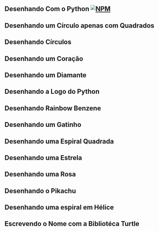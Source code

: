 ## Desenhando Com o Python     [![NPM](https://img.shields.io/npm/l/react)](https://github.com/devsuperior/sds1-wmazoni/blob/master/LICENSE)


## Desenhando um Círculo apenas com Quadrados


## Desenhando Círculos


## Desenhando um Coração


## Desenhando um Diamante


## Desenhando a Logo do Python


## Desenhando Rainbow Benzene


## Desenhando um Gatinho


## Desenhando uma Espiral Quadrada


## Desenhando uma Estrela


## Desenhando uma Rosa


## Desenhando o Pikachu


## Desenhando uma espiral em Hélice


## Escrevendo o Nome com a Bibliotéca Turtle
